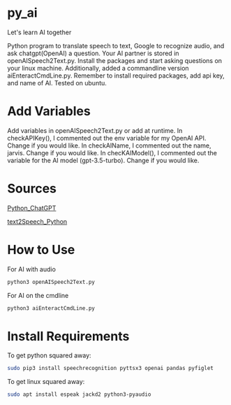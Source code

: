 # py_ai

Let's learn AI together

Python program to translate speech to text, Google to recognize audio, and ask chatgpt(OpenAI) a question.
Your AI partner is stored in openAISpeech2Text.py. Install the packages and start asking questions on your linux machine.
Additionally, added a commandline version aiEnteractCmdLine.py.
Remember to install required packages, add api key, and name of AI. Tested on ubuntu.

# Add Variables
Add variables in openAISpeech2Text.py or add at runtime.
In checkAPIKey(), I commented out the env variable for my OpenAI API. Change if you would like.
In checkAIName, I commented out the name, jarvis. Change if you would like.
In checKAIModel(), I commented out the variable for the AI model (gpt-3.5-turbo). Change if you would like.

# Sources

[Python_ChatGPT](https://www.analyticsvidhya.com/blog/2023/05/how-to-use-chatgpt-api-in-python/)

[text2Speech_Python](https://www.geeksforgeeks.org/python-convert-speech-to-text-and-text-to-speech/)

# How to Use

For AI with audio
```bash
python3 openAISpeech2Text.py
```               
For AI on the cmdline
```bash
python3 aiEnteractCmdLine.py
```

# Install Requirements

To get python squared away:
```bash
sudo pip3 install speechrecognition pyttsx3 openai pandas pyfiglet
```
To get linux squared away:
```bash
sudo apt install espeak jackd2 python3-pyaudio
```
